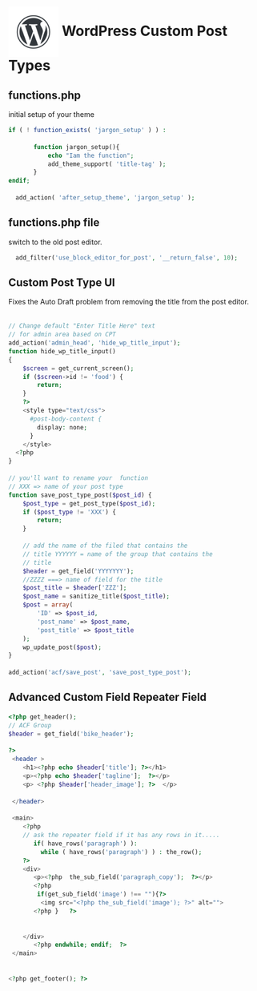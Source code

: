 # <img src="./assets/images/wordpress-water-mark.png" width="100" align="center"> WordPress Custom Post Types

## functions.php   
initial setup of your theme
```php
if ( ! function_exists( 'jargon_setup' ) ) :
       
       function jargon_setup(){
           echo "Iam the function";
           add_theme_support( 'title-tag' );
       } 
endif;

  add_action( 'after_setup_theme', 'jargon_setup' );
```

## functions.php file
switch to the old post editor.
```php
  add_filter('use_block_editor_for_post', '__return_false', 10);
```

## Custom Post Type UI
 Fixes the Auto Draft problem from removing the title from the post editor.

```php
 
// Change default "Enter Title Here" text 
// for admin area based on CPT
add_action('admin_head', 'hide_wp_title_input');
function hide_wp_title_input()
{
    $screen = get_current_screen();
    if ($screen->id != 'food') {
        return;
    }
    ?>
    <style type="text/css">
      #post-body-content {
        display: none;
      }
    </style>
  <?php
}

// you'll want to rename your  function
// XXX => name of your post type
function save_post_type_post($post_id) {
    $post_type = get_post_type($post_id);
    if ($post_type != 'XXX') {
        return;
    }

    // add the name of the filed that contains the 
    // title YYYYYY = name of the group that contains the
    // title
    $header = get_field('YYYYYYY');
    //ZZZZ ===> name of field for the title
    $post_title = $header['ZZZ'];
    $post_name = sanitize_title($post_title);
    $post = array(
        'ID' => $post_id,
        'post_name' => $post_name,
        'post_title' => $post_title
    );
    wp_update_post($post);
}

add_action('acf/save_post', 'save_post_type_post'); 

```

## Advanced Custom Field Repeater Field
```php
<?php get_header(); 
// ACF Group
$header = get_field('bike_header');
 
?>
 <header >
    <h1><?php echo $header['title']; ?></h1>
    <p><?php echo $header['tagline'];  ?></p>
    <p> <?php $header['header_image']; ?>  </p>
    
 </header>

 <main>
    <?php  
    // ask the repeater field if it has any rows in it.....
       if( have_rows('paragraph') ):
         while ( have_rows('paragraph') ) : the_row();
    ?>
    <div>
       <p><?php  the_sub_field('paragraph_copy');  ?></p>
       <?php   
        if(get_sub_field('image') !== ""){?>
         <img src="<?php the_sub_field('image'); ?>" alt="">
       <?php }   ?>

     
    </div>
       <?php endwhile; endif;  ?>
 </main>


<?php get_footer(); ?>
```
 